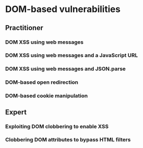 # DOM-based vulnerabilities

## Practitioner

### DOM XSS using web messages

### DOM XSS using web messages and a JavaScript URL

### DOM XSS using web messages and JSON.parse

### DOM-based open redirection

### DOM-based cookie manipulation

## Expert

### Exploiting DOM clobbering to enable XSS

### Clobbering DOM attributes to bypass HTML filters
